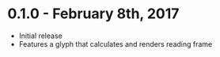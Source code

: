 # 0.1.0 - February 8th, 2017

- Initial release
- Features a glyph that calculates and renders reading frame
